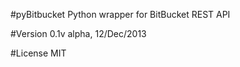 #pyBitbucket
Python wrapper for BitBucket REST API

#Version
0.1v alpha, 12/Dec/2013

#License
MIT 
